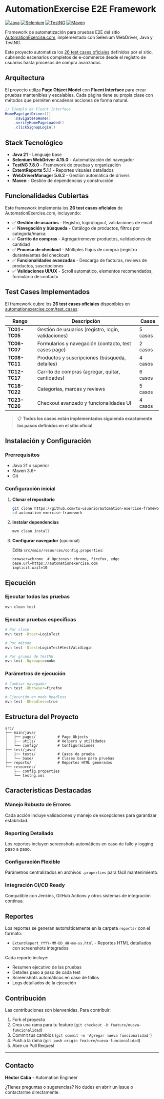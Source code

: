 # AutomationExercise E2E Framework

[![Java](https://img.shields.io/badge/Java-21-orange.svg)](https://www.oracle.com/java/)
[![Selenium](https://img.shields.io/badge/Selenium-4.15.0-green.svg)](https://selenium.dev/)
[![TestNG](https://img.shields.io/badge/TestNG-7.8.0-red.svg)](https://testng.org/)
[![Maven](https://img.shields.io/badge/Maven-3.6+-blue.svg)](https://maven.apache.org/)

Framework de automatización para pruebas E2E del sitio [AutomationExercise.com](https://automationexercise.com), implementado con Selenium WebDriver, Java y TestNG. 

Este proyecto automatiza los [26 test cases oficiales](https://automationexercise.com/test_cases) definidos por el sitio, cubriendo escenarios completos de e-commerce desde el registro de usuarios hasta procesos de compra avanzados.

## Arquitectura

El proyecto utiliza **Page Object Model** con **Fluent Interface** para crear pruebas mantenibles y escalables. Cada página tiene su propia clase con métodos que permiten encadenar acciones de forma natural.

```java
// Ejemplo de Fluent Interface
HomePage(getDriver())
    .navigateToHome()
    .verifyHomePageLoaded()
    .clickSignupLogin()
```

## Stack Tecnológico

- **Java 21** - Lenguaje base
- **Selenium WebDriver 4.15.0** - Automatización del navegador
- **TestNG 7.8.0** - Framework de pruebas y organización
- **ExtentReports 5.1.1** - Reportes visuales detallados
- **WebDriverManager 5.6.2** - Gestión automática de drivers
- **Maven** - Gestión de dependencias y construcción

## Funcionalidades Cubiertas

Este framework implementa los **26 test cases oficiales** de AutomationExercise.com, incluyendo:

- ✅ **Gestión de usuarios** - Registro, login/logout, validaciones de email
- ✅ **Navegación y búsqueda** - Catálogo de productos, filtros por categoría/marca
- ✅ **Carrito de compras** - Agregar/remover productos, validaciones de cantidad
- ✅ **Proceso de checkout** - Múltiples flujos de compra (registro durante/antes del checkout)
- ✅ **Funcionalidades avanzadas** - Descarga de facturas, reviews de productos, suscripciones
- ✅ **Validaciones UI/UX** - Scroll automático, elementos recomendados, formulario de contacto

## Test Cases Implementados

El framework cubre los **26 test cases oficiales** disponibles en [automationexercise.com/test_cases](https://automationexercise.com/test_cases):

| Rango | Descripción | Casos |
|-------|-------------|-------|
| **TC01-TC05** | Gestión de usuarios (registro, login, validaciones) | 5 casos |
| **TC06-TC07** | Formularios y navegación (contacto, test cases page) | 2 casos |
| **TC08-TC11** | Productos y suscripciones (búsqueda, detalles) | 4 casos |
| **TC12-TC17** | Carrito de compras (agregar, quitar, cantidades) | 6 casos |
| **TC18-TC22** | Categorías, marcas y reviews | 5 casos |
| **TC23-TC26** | Checkout avanzado y funcionalidades UI | 4 casos |

> 📋 **Todos los casos están implementados siguiendo exactamente los pasos definidos en el sitio oficial**

## Instalación y Configuración

### Prerrequisitos
- Java 21 o superior
- Maven 3.6+
- Git

### Configuración inicial

1. **Clonar el repositorio**
   ```bash
   git clone https://github.com/tu-usuario/automation-exercise-framework.git
   cd automation-exercise-framework
   ```

2. **Instalar dependencias**
   ```bash
   mvn clean install
   ```

3. **Configurar navegador** (opcional)
   
   Edita `src/main/resources/config.properties`:
   ```properties
   browser=chrome  # Opciones: chrome, firefox, edge
   base.url=https://automationexercise.com
   implicit.wait=10
   ```

## Ejecución

### Ejecutar todas las pruebas
```bash
mvn clean test
```

### Ejecutar pruebas específicas
```bash
# Por clase
mvn test -Dtest=LoginTest

# Por método
mvn test -Dtest=LoginTest#testValidLogin

# Por grupos de TestNG
mvn test -Dgroups=smoke
```

### Parámetros de ejecución
```bash
# Cambiar navegador
mvn test -Dbrowser=firefox

# Ejecución en modo headless
mvn test -Dheadless=true
```

## Estructura del Proyecto

```
src/
├── main/java/
│   ├── pages/          # Page Objects
│   ├── utils/          # Helpers y utilidades
│   └── config/         # Configuraciones
├── test/java/
│   ├── tests/          # Casos de prueba
│   └── base/           # Clases base para pruebas
├── reports/            # Reportes HTML generados
└── resources/
    ├── config.properties
    └── testng.xml
```

## Características Destacadas

### Manejo Robusto de Errores
Cada acción incluye validaciones y manejo de excepciones para garantizar estabilidad.

### Reporting Detallado
Los reportes incluyen screenshots automáticos en caso de fallo y logging paso a paso.

### Configuración Flexible
Parámetros centralizados en archivos `.properties` para fácil mantenimiento.

### Integración CI/CD Ready
Compatible con Jenkins, GitHub Actions y otros sistemas de integración continua.

## Reportes

Los reportes se generan automáticamente en la carpeta `reports/` con el formato:
- `ExtentReport_YYYY-MM-DD_HH-mm-ss.html` - Reportes HTML detallados con screenshots integrados

Cada reporte incluye:
- Resumen ejecutivo de las pruebas
- Detalles paso a paso de cada test
- Screenshots automáticos en caso de fallos
- Logs detallados de la ejecución

## Contribución

Las contribuciones son bienvenidas. Para contribuir:

1. Fork el proyecto
2. Crea una rama para tu feature (`git checkout -b feature/nueva-funcionalidad`)
3. Commit tus cambios (`git commit -m 'Agregar nueva funcionalidad'`)
4. Push a la rama (`git push origin feature/nueva-funcionalidad`)
5. Abre un Pull Request

---

## Contacto

**Héctor Caba** - Automation Engineer

¿Tienes preguntas o sugerencias? No dudes en abrir un issue o contactarme directamente.
